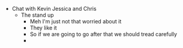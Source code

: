 - Chat with Kevin Jessica and  Chris
	- The stand up
		- Meh I'm just not that worried about it
		- They like it
		- So if we are going to go after that we should tread carefully
		-